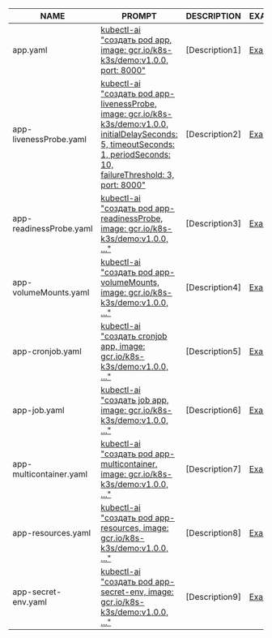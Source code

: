 | NAME                       | PROMPT                                                                                                                               | DESCRIPTION                               | EXAMPLE                                   |
|----------------------------|---------------------------------------------------------------------------------------------------------------------------------------|-------------------------------------------|-------------------------------------------|
| app.yaml                   | [kubectl-ai "создать pod app, image: gcr.io/k8s-k3s/demo:v1.0.0, port: 8000"](yaml/app.yaml)                                      | [Description1]                            | [Example1](yaml/app.yaml)                 |
| app-livenessProbe.yaml     | [kubectl-ai "создать pod app-livenessProbe, image: gcr.io/k8s-k3s/demo:v1.0.0, initialDelaySeconds: 5, timeoutSeconds: 1, periodSeconds: 10, failureThreshold: 3, port: 8000"](yaml/app-livenessProbe.yaml) | [Description2]                            | [Example2](yaml/app-livenessProbe.yaml)   |
| app-readinessProbe.yaml    | [kubectl-ai "создать pod app-readinessProbe, image: gcr.io/k8s-k3s/demo:v1.0.0, ..."](yaml/app-readinessProbe.yaml)                  | [Description3]                            | [Example3](yaml/app-readinessProbe.yaml)  |
| app-volumeMounts.yaml      | [kubectl-ai "создать pod app-volumeMounts, image: gcr.io/k8s-k3s/demo:v1.0.0, ..."](yaml/app-volumeMounts.yaml)                      | [Description4]                            | [Example4](yaml/app-volumeMounts.yaml)    |
| app-cronjob.yaml           | [kubectl-ai "создать cronjob app, image: gcr.io/k8s-k3s/demo:v1.0.0, ..."](yaml/app-cronjob.yaml)                                 | [Description5]                            | [Example5](yaml/app-cronjob.yaml)        |
| app-job.yaml               | [kubectl-ai "создать job app, image: gcr.io/k8s-k3s/demo:v1.0.0, ..."](yaml/app-job.yaml)                                       | [Description6]                            | [Example6](yaml/app-job.yaml)            |
| app-multicontainer.yaml    | [kubectl-ai "создать pod app-multicontainer, image: gcr.io/k8s-k3s/demo:v1.0.0, ..."](yaml/app-multicontainer.yaml)                | [Description7]                            | [Example7](yaml/app-multicontainer.yaml) |
| app-resources.yaml         | [kubectl-ai "создать pod app-resources, image: gcr.io/k8s-k3s/demo:v1.0.0, ..."](yaml/app-resources.yaml)                          | [Description8]                            | [Example8](yaml/app-resources.yaml)      |
| app-secret-env.yaml        | [kubectl-ai "создать pod app-secret-env, image: gcr.io/k8s-k3s/demo:v1.0.0, ..."](yaml/app-secret-env.yaml)                      | [Description9]                            | [Example9](yaml/app-secret-env.yaml)     |
